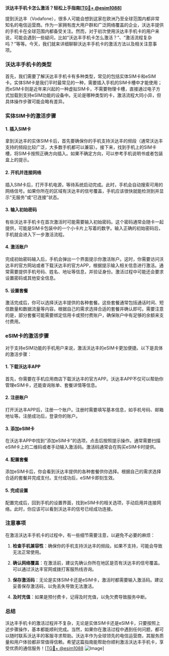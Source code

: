 **沃达丰手机卡怎么激活？轻松上手指南[[TG💪+ @esim1088](https://t.me/s/esim1088)]**

提到沃达丰（Vodafone），很多人可能会想到这家在欧洲乃至全球范围内都非常知名的电信运营商。作为一家拥有庞大用户群和广泛网络覆盖的企业，沃达丰提供的手机卡在全球范围内都备受关注。然而，对于初次使用沃达丰手机卡的用户来说，可能会遇到一些疑问，比如“沃达丰手机卡怎么激活？”、“激活流程复杂吗？”等等。今天，我们就来详细聊聊沃达丰手机卡的激活方法以及相关注意事项。

### 沃达丰手机卡的类型

首先，我们需要了解沃达丰手机卡有多种类型，常见的包括实体SIM卡和eSIM卡。实体SIM卡是我们平时最常见的一种，需要插入手机的SIM卡槽中才能使用；而eSIM卡则是近年来兴起的一种虚拟SIM卡，不需要物理卡槽，直接通过电子方式加载到支持eSIM功能的设备中。无论是哪种类型的卡，激活流程大同小异，但具体操作步骤可能会略有差异。

### 实体SIM卡的激活步骤

#### 1. 插入SIM卡
拿到沃达丰的实体SIM卡后，首先要确保你的手机支持沃达丰的频段（通常沃达丰支持的频段比较广泛，大多数手机都可以兼容）。接下来，找到手机上的SIM卡槽，将SIM卡按照正确方向插入。如果不确定方向，可以参考手机说明书或者包装盒上的提示。

#### 2. 开机并连接网络
插入SIM卡后，打开手机电源，等待系统启动完成。此时，手机会自动搜索可用的网络信号。如果你所在的区域有沃达丰的信号覆盖，手机应该很快就能检测到并显示“无服务”或“已连接”状态。

#### 3. 输入初始密码
有些沃达丰手机卡在首次激活时可能需要输入初始密码。这个密码通常会随卡一起提供，可能是SIM卡包装中的一个小卡片上写着的数字。输入正确的初始密码后，手机就会进入下一步激活流程。

#### 4. 激活账户
完成初始密码输入后，手机会弹出一个界面提示你激活账户。这时，你需要访问沃达丰的官方网站或者下载沃达丰的官方APP，根据提示输入相关信息进行激活。通常需要提供手机号码、姓名、地址等信息，并验证身份。激活过程中可能还会要求设置密码或其他安全信息。

#### 5. 设置套餐
激活完成后，你可以选择沃达丰提供的各种套餐。这些套餐通常包括通话时间、短信数量和数据流量等内容。根据自己的需求选择合适的套餐并确认即可。需要注意的是，部分套餐可能需要绑定信用卡或预付费账户，确保账户中有足够的余额来支付费用。

### eSIM卡的激活步骤

对于支持eSIM功能的手机用户来说，激活沃达丰的eSIM卡更加便捷。以下是具体的激活步骤：

#### 1. 下载沃达丰APP
首先，你需要在手机应用商店下载沃达丰的官方APP。沃达丰APP不仅可以帮助你管理eSIM卡，还能查询账单、套餐详情等信息。

#### 2. 注册账户
打开沃达丰APP后，注册一个账户。注册时需要填写基本信息，如手机号码、邮箱地址等。注册成功后，登录你的账户。

#### 3. 添加eSIM卡
在沃达丰APP中找到“添加eSIM卡”的选项，点击后按照提示操作。通常需要扫描eSIM卡上的二维码或者手动输入激活码。激活码通常会在购买eSIM卡时提供。

#### 4. 配置套餐
添加eSIM卡后，你会看到沃达丰提供的各种套餐供你选择。根据自己的需求选择合适的套餐并完成支付。支付成功后，eSIM卡即刻生效。

#### 5. 完成设置
配置完成后，回到手机的设置界面，找到eSIM卡的相关选项，手动启用并连接网络。此时，你应该可以看到沃达丰的信号已经成功连接。

### 注意事项

在激活沃达丰手机卡的过程中，有一些细节需要注意，以避免不必要的麻烦：

1. **检查手机兼容性**：确保你的手机支持沃达丰的频段。如果不支持，可能会导致无法正常使用。
   
2. **确认网络覆盖**：在激活前，建议先确认你所在地区是否有沃达丰的信号覆盖。可以通过沃达丰官网或拨打客服热线咨询。

3. **保存激活码**：无论是实体SIM卡还是eSIM卡，激活时都需要输入激活码。建议妥善保存激活码，以免丢失导致无法激活。

4. **及时充值**：如果是预付费卡，记得及时充值，以免欠费导致服务中断。

### 总结

沃达丰手机卡的激活过程并不复杂，无论是实体SIM卡还是eSIM卡，只要按照上述步骤操作，基本都能顺利完成。当然，如果你在激活过程中遇到任何问题，都可以随时联系沃达丰的客服寻求帮助。沃达丰作为全球领先的电信运营商，其服务质量和用户体验都非常值得信赖。希望这篇指南能帮助你顺利激活沃达丰手机卡，享受优质的通信服务！[[TG💪+ @esim1088](https://t.me/s/esim1088) ![Image](https://i.postimg.cc/4NQfJmqS/Snipaste-2025-05-13-00-14-12.png)]